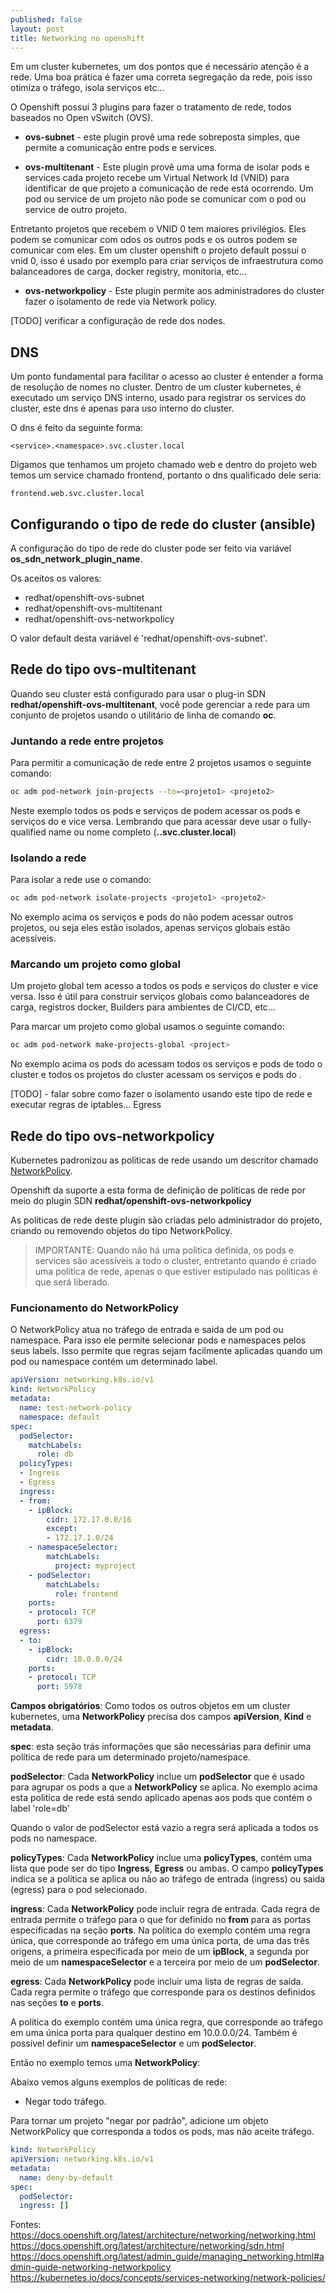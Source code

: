 ```yaml
---
published: false
layout: post
title: Networking no openshift
---
```

Em um cluster kubernetes, um dos pontos que é necessário atenção é a rede. Uma boa prática é fazer uma correta segregação da rede, pois isso otimiza o tráfego, isola serviços etc...

O Openshift possui 3 plugins para fazer o tratamento de rede, todos baseados no Open vSwitch (OVS).

* **ovs-subnet** - este plugin provê uma rede sobreposta simples, que permite a comunicação entre pods e services.

* **ovs-multitenant** - Este plugin provê uma uma forma de isolar pods e services cada projeto recebe um Virtual Network Id (VNID) para identificar de que projeto a comunicação de rede está ocorrendo. Um pod ou service de um projeto não pode se comunicar com o pod ou service de outro projeto.

Entretanto projetos que recebem o VNID 0 tem maiores privilégios. Eles podem se comunicar com odos os outros pods e os outros podem se comunicar com eles. Em um cluster openshift o projeto default possui o vnid 0, isso é usado por exemplo para criar serviços de infraestrutura como balanceadores de carga, docker registry, monitoria, etc...

* **ovs-networkpolicy** - Este plugin permite aos administradores do cluster fazer o isolamento de rede via Network policy.

\[TODO] verificar a configuração de rede dos nodes.

## DNS

Um ponto fundamental para facilitar o acesso ao cluster é entender a forma de resolução de nomes no cluster. Dentro de um cluster kubernetes, é executado um serviço DNS interno, usado para registrar os services do cluster, este dns é apenas para uso interno do cluster.

O dns é feito da seguinte forma:

```text
<service>.<namespace>.svc.cluster.local
```

Digamos que tenhamos um projeto chamado web e dentro do projeto web temos um service chamado frontend, portanto o dns qualificado dele seria: 
```text
frontend.web.svc.cluster.local
```

## Configurando o tipo de rede do cluster (ansible)

A configuração do tipo de rede do cluster pode ser feito via variável **os_sdn_network_plugin_name**.

Os aceitos os valores:

* redhat/openshift-ovs-subnet
* redhat/openshift-ovs-multitenant
* redhat/openshift-ovs-networkpolicy



O valor default desta variável é 'redhat/openshift-ovs-subnet'.

## Rede do tipo ovs-multitenant

Quando seu cluster está configurado para usar o plug-in SDN **redhat/openshift-ovs-multitenant**, você pode gerenciar a rede para um conjunto de projetos usando o utilitário de linha de comando **oc**.

### Juntando a rede entre projetos

Para permitir a comunicação de rede entre 2 projetos usamos o seguinte comando:

```bash
oc adm pod-network join-projects --to=<projeto1> <projeto2> 
```

Neste exemplo todos os pods e serviços de **<projeto1>** podem acessar os pods e serviços do **<projeto2>** e vice versa. Lembrando que para acessar deve usar o fully-qualified name ou nome completo (**<service>.<namespace>.svc.cluster.local**)

### Isolando a rede

Para isolar a rede use o comando:

```bash
oc adm pod-network isolate-projects <projeto1> <projeto2>
```

No exemplo acima os serviços e pods do <projeto1> <projeto2> não podem acessar outros projetos, ou seja eles estão isolados, apenas serviços globais estão acessíveis.

### Marcando um projeto como global

Um projeto global tem acesso a todos os pods e serviços do cluster e vice versa. Isso é útil para construir serviços globais como balanceadores de carga, registros docker, Builders para ambientes de CI/CD, etc...

Para marcar um projeto como global usamos o seguinte comando:

```bash
oc adm pod-network make-projects-global <project>
```
No exemplo acima os pods do **<project>** acessam todos os serviços e pods de todo o cluster e todos os projetos do cluster acessam os serviços e pods do **<project>**.
  
  
  \[TODO] - falar sobre como fazer o isolamento usando este tipo de rede e executar regras de iptables... Egress

## Rede do tipo ovs-networkpolicy

Kubernetes padronizou as politicas de rede usando um descritor chamado [NetworkPolicy](https://github.com/kubernetes/community/blob/master/contributors/design-proposals/network/network-policy.md).

Openshift da suporte a esta forma de definição de políticas de rede por meio do plugin SDN **redhat/openshift-ovs-networkpolicy**

As políticas de rede deste plugin são criadas pelo administrador do projeto, criando ou removendo objetos do tipo NetworkPolicy.

> IMPORTANTE: Quando não há uma politica definida, os pods e services são acessíveis a todo o cluster, entretanto quando é criado uma política de rede, apenas o que estiver estipulado nas políticas é que será liberado.

### Funcionamento do NetworkPolicy

O NetworkPolicy atua no tráfego de entrada e saida de um pod ou namespace. Para isso ele permite selecionar pods e namespaces pelos seus labels. Isso permite que regras sejam facilmente aplicadas quando um pod ou namespace contém um determinado label.

```yaml
apiVersion: networking.k8s.io/v1
kind: NetworkPolicy
metadata:
  name: test-network-policy
  namespace: default
spec:
  podSelector:
    matchLabels:
      role: db
  policyTypes:
  - Ingress
  - Egress
  ingress:
  - from:
    - ipBlock:
        cidr: 172.17.0.0/16
        except:
        - 172.17.1.0/24
    - namespaceSelector:
        matchLabels:
          project: myproject
    - podSelector:
        matchLabels:
          role: frontend
    ports:
    - protocol: TCP
      port: 6379
  egress:
  - to:
    - ipBlock:
        cidr: 10.0.0.0/24
    ports:
    - protocol: TCP
      port: 5978
```

**Campos obrigatórios**: Como todos os outros objetos em um cluster kubernetes, uma **NetworkPolicy** precisa dos campos **apiVersion**, **Kind** e **metadata**.

**spec**: esta seção trás informações que são necessárias para definir uma política de rede para um determinado projeto/namespace.

**podSelector**: Cada **NetworkPolicy** inclue um **podSelector** que é usado para agrupar os pods a que a **NetworkPolicy** se aplica. No exemplo acima esta politica de rede está sendo aplicado apenas aos pods que contém o label 'role=db' 

Quando o valor de podSelector está vazio a regra será aplicada a todos os pods no namespace.

**policyTypes**: Cada **NetworkPolicy** inclue uma **policyTypes**, contém uma lista que pode ser do tipo **Ingress**, **Egress** ou ambas. O campo **policyTypes** indica se a política se aplica ou não ao tráfego de entrada (ingress) ou saida (egress) para o pod selecionado.

**ingress**: Cada **NetworkPolicy** pode incluir regra de entrada. Cada regra de entrada permite o tráfego para o que for definido no **from** para as portas especificadas na seção **ports**.
Na política do exemplo contém uma regra única, que corresponde ao tráfego em uma única porta, de uma das três origens, a primeira especificada por meio de um **ipBlock**, a segunda por meio de um **namespaceSelector** e a terceira por meio de um **podSelector**.

**egress**: Cada **NetworkPolicy** pode incluir uma lista de regras de saída. Cada regra permite o tráfego que corresponde para os destinos definidos nas seções **to** e **ports**.

A política do exemplo contém uma única regra, que corresponde ao tráfego em uma única porta para qualquer destino em 10.0.0.0/24. Também é possível definir um **namespaceSelector** e um **podSelector**.

Então no exemplo temos uma **NetworkPolicy**:




Abaixo vemos alguns exemplos de políticas de rede:

* Negar todo tráfego.

Para tornar um projeto "negar por padrão", adicione um objeto NetworkPolicy que corresponda a todos os pods, mas não aceite tráfego.

```yaml
kind: NetworkPolicy
apiVersion: networking.k8s.io/v1
metadata:
  name: deny-by-default
spec:
  podSelector:
  ingress: []
```



Fontes:
https://docs.openshift.org/latest/architecture/networking/networking.html
https://docs.openshift.org/latest/architecture/networking/sdn.html
https://docs.openshift.org/latest/admin_guide/managing_networking.html#admin-guide-networking-networkpolicy
https://kubernetes.io/docs/concepts/services-networking/network-policies/


